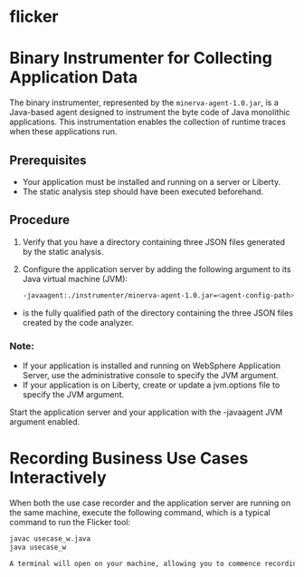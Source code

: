 # flicker
# Binary Instrumenter for Collecting Application Data

The binary instrumenter, represented by the `minerva-agent-1.0.jar`, is a Java-based agent designed to instrument the byte code of Java monolithic applications. This instrumentation enables the collection of runtime traces when these applications run.

## Prerequisites

- Your application must be installed and running on a server or Liberty.
- The static analysis step should have been executed beforehand.

## Procedure

1. Verify that you have a directory containing three JSON files generated by the static analysis.

2. Configure the application server by adding the following argument to its Java virtual machine (JVM):

   ```bash
   -javaagent:./instrumenter/minerva-agent-1.0.jar=<agent-config-path>

- <agent-config-path> is the fully qualified path of the directory containing the three JSON files created by the code analyzer.
  
### Note:

- If your application is installed and running on WebSphere Application Server, use the administrative console to specify the JVM argument.
- If your application is on Liberty, create or update a jvm.options file to specify the JVM argument.

Start the application server and your application with the -javaagent JVM argument enabled.

# Recording Business Use Cases Interactively

When both the use case recorder and the application server are running on the same machine, execute the following command, which is a typical command to run the Flicker tool:

   ```bash
   javac usecase_w.java
   java usecase_w

A terminal will open on your machine, allowing you to commence recording use cases. Upon completing the use case recording, a message will appear indicating the 'successful execution of the command'. Subsequently, a JSON file will be added to your directory.

